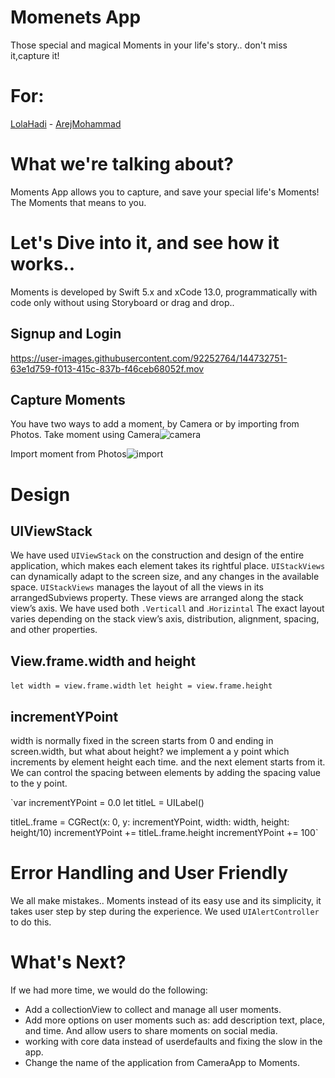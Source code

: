 # Momenets App
Those special and magical Moments in your life's story.. don't miss it,capture it!

# For:
[LolaHadi](https://github.com/LolaHadi) - [ArejMohammad](https://github.com/arejmohammad)

# What we're talking about?

Moments App allows you to capture, and save your special life's Moments! The Moments that means to you.

# Let's Dive into it, and see how it works..

Moments is developed by Swift 5.x and xCode 13.0, programmatically with code only without using Storyboard or drag and drop..

## Signup and Login
https://user-images.githubusercontent.com/92252764/144732751-63e1d759-f013-415c-837b-f46ceb68052f.mov


## Capture Moments
You have two ways to add a moment, by Camera or by importing from Photos.
Take moment using Camera![camera](https://user-images.githubusercontent.com/92252764/144734057-7c94eb86-d748-4d1d-8857-f2b074ffaba3.jpeg)

Import moment from Photos![import](https://user-images.githubusercontent.com/92252764/144734058-61c982c2-3ddf-4bbf-9d7a-2ee6b114dac6.jpeg)


# Design
## UIViewStack
We have used `UIViewStack` on the construction and design of the entire application, which makes each element takes its rightful place.
`UIStackViews` can dynamically adapt to the screen size, and any changes in the available space. `UIStackViews` manages the layout of all the views in its arrangedSubviews property. These views are arranged along the stack view’s axis. We have used both `.Verticall` and .`Horizintal` The exact layout varies depending on the stack view’s axis, distribution, alignment, spacing, and other properties.

## View.frame.width and height
`let width = view.frame.width`
`let height = view.frame.height`

## incrementYPoint
width is normally fixed in the screen starts from 0 and ending in screen.width, but what about height?
we implement a y point which increments by element height each time. and the next element starts from it. We can control the spacing between elements by adding the spacing value to the y point. 

`var incrementYPoint = 0.0
let titleL = UILabel()

titleL.frame = CGRect(x: 0, y: incrementYPoint, width: width, height: height/10)
incrementYPoint += titleL.frame.height
incrementYPoint += 100`

# Error Handling and User Friendly
We all make mistakes.. Moments instead of its easy use and its simplicity, it takes user step by step during the experience. We used `UIAlertController` to do this.

# What's Next?
If we had more time, we would do the following:
- Add a collectionView to collect and manage all user moments.
- Add more options on user moments such as: add description text, place, and time. And allow users to share moments on social media.
- working with core data instead of userdefaults and fixing the slow in the app.
- Change the name of the application from CameraApp to Moments.
